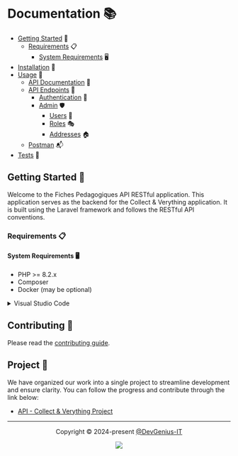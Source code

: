 # Documentation 📚

- [Getting Started](#getting-started-) 🚀
  - [Requirements](#requirements-) 📋
    - [System Requirements](#system-requirements-) 🖥️
- [Installation](https://github.com/DevGenius-IT/collect-n-verything-back/blob/main/docs/INSTALLATION.md) 💾
- [Usage](https://github.com/DevGenius-IT/collect-n-verything-back/blob/main/docs/USAGE.md) 🔧
  - [API Documentation](https://github.com/DevGenius-IT/collect-n-verything-back/blob/main/docs/USAGE.md#api-documentation-) 📖
  - [API Endpoints](https://github.com/DevGenius-IT/collect-n-verything-back/blob/main/docs/USAGE.md#api-endpoints-) 📡
    - [Authentication](https://github.com/DevGenius-IT/collect-n-verything-back/blob/main/docs/USAGE.md#authentication-) 🔐
    - [Admin](https://github.com/DevGenius-IT/collect-n-verything-back/blob/main/docs/USAGE.md#admin-) 🛡️
      - [Users](https://github.com/DevGenius-IT/collect-n-verything-back/blob/main/docs/USAGE.md#users-) 👤
      - [Roles](https://github.com/DevGenius-IT/collect-n-verything-back/blob/main/docs/USAGE.md#roles-) 🎭
      - [Addresses](https://github.com/DevGenius-IT/collect-n-verything-back/blob/main/docs/USAGE.md#addresses-) 🏠
  - [Postman](https://github.com/DevGenius-IT/collect-n-verything-back/blob/main/docs/USAGE.md#postman-) 📬
- [Tests](https://github.com/DevGenius-IT/collect-n-verything-back/blob/main/docs/TESTS.md) 🧪

## Getting Started 🚀

Welcome to the Fiches Pedagogiques API RESTful application. This application serves as the backend for the Collect & Verything application. It is built using the Laravel framework and follows the RESTful API conventions.

### Requirements 📋

#### System Requirements 🖥️

- PHP >= 8.2.x
- Composer
- Docker (may be optional)

<details>
<summary>Visual Studio Code</summary>

Extensions:

- PHP Intelephense

</details>

## Contributing 🤝

Please read the [contributing guide](https://github.com/DevGenius-IT/collect-n-verything-back/blob/main/CONTRIBUTING.md).

## Project 📂

We have organized our work into a single project to streamline development and ensure clarity. You can follow the progress and contribute through the link below:

- [API - Collect & Verything Project](https://github.com/orgs/DevGenius-IT/projects/2)

---

<p align="center">
	Copyright &copy; 2024-present <a href="https://github.com/DevGenius-IT" target="_blank">@DevGenius-IT</a>
</p>

<p align="center">
	<a href="https://github.com/DevGenius-IT/collect-n-verything-back/blob/main/LICENSE.md"><img src="https://img.shields.io/static/v1.svg?style=for-the-badge&label=License&message=MIT&logoColor=d9e0ee&colorA=363a4f&colorB=b7bdf8"/></a>
</p>
